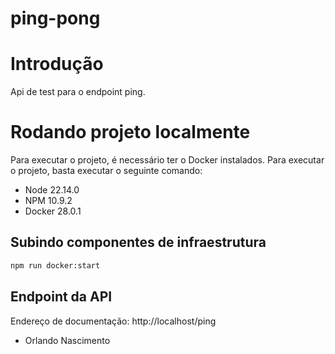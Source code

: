 # ping-pong

# Introdução

Api de test para o endpoint ping.

# Rodando projeto localmente

Para executar o projeto, é necessário ter o Docker instalados. Para executar o projeto, basta executar o seguinte comando:

- Node 22.14.0
- NPM 10.9.2
- Docker 28.0.1

## Subindo componentes de infraestrutura

```bash
npm run docker:start
```

## Endpoint da API

Endereço de documentação: http://localhost/ping

- Orlando Nascimento
